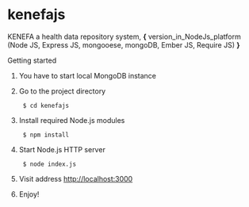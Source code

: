 kenefajs
========

KENEFA a health data repository system,
**{**
    version_in_NodeJs_platform (Node JS, Express JS, mongooese, mongoDB, Ember JS, Require JS)
**}**  

Getting started

1. You have to start local MongoDB instance
2. Go to the project directory

        $ cd kenefajs

3. Install required Node.js modules

        $ npm install

4. Start Node.js HTTP server

        $ node index.js

5. Visit address [http://localhost:3000](http://localhost:3000)

6. Enjoy!
